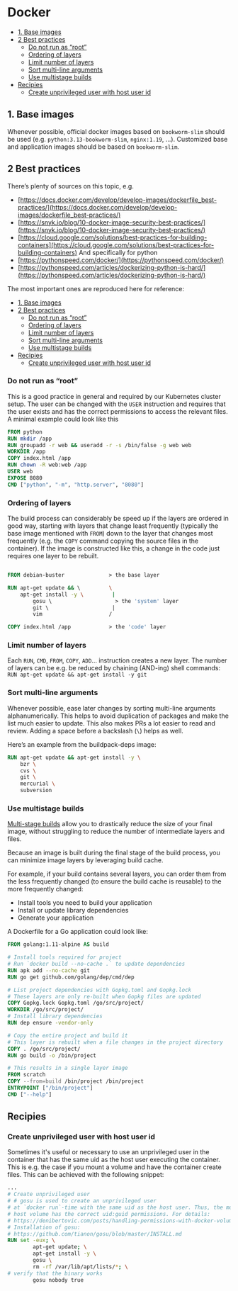 # Docker

- [1. Base images](#1-base-images)
- [2 Best practices](#2-best-practices)
  - [Do not run as “root”](#do-not-run-as-root)
  - [Ordering of layers](#ordering-of-layers)
  - [Limit number of layers](#limit-number-of-layers)
  - [Sort multi-line arguments](#sort-multi-line-arguments)
  - [Use multistage builds](#use-multistage-builds)
- [Recipies](#recipies)
  - [Create unprivileged user with host user id](#create-unprivileged-user-with-host-user-id)

## 1. Base images

Whenever possible, official docker images based on `bookworm-slim` should be used (e.g. `python:3.13-bookworm-slim`, `nginx:1.19`, ...). Customized base and application images should be based on `bookworm-slim`.

## 2 Best practices

There’s plenty of sources on this topic, e.g.

- [https://docs.docker.com/develop/develop-images/dockerfile_best-practices/](https://docs.docker.com/develop/develop-images/dockerfile_best-practices/)
- [https://snyk.io/blog/10-docker-image-security-best-practices/](https://snyk.io/blog/10-docker-image-security-best-practices/)
- [https://cloud.google.com/solutions/best-practices-for-building-containers](https://cloud.google.com/solutions/best-practices-for-building-containers)
And specifically for python
- [https://pythonspeed.com/docker/](https://pythonspeed.com/docker/)
- [https://pythonspeed.com/articles/dockerizing-python-is-hard/](https://pythonspeed.com/articles/dockerizing-python-is-hard/)

The most important ones are reproduced here for reference:

- [1. Base images](#1-base-images)
- [2 Best practices](#2-best-practices)
  - [Do not run as “root”](#do-not-run-as-root)
  - [Ordering of layers](#ordering-of-layers)
  - [Limit number of layers](#limit-number-of-layers)
  - [Sort multi-line arguments](#sort-multi-line-arguments)
  - [Use multistage builds](#use-multistage-builds)
- [Recipies](#recipies)
  - [Create unprivileged user with host user id](#create-unprivileged-user-with-host-user-id)

### Do not run as “root”

This is a good practice in general and required by our Kubernetes cluster setup. The user can be changed with the `USER` instruction and requires that the user exists and has the correct permissions to access the relevant files. A minimal example could look like this

```Dockerfile
FROM python
RUN mkdir /app
RUN groupadd -r web && useradd -r -s /bin/false -g web web
WORKDIR /app
COPY index.html /app
RUN chown -R web:web /app
USER web
EXPOSE 8080
CMD ["python", "-m", "http.server", "8080"]
```

### Ordering of layers

The build process can considerably be speed up if the layers are ordered in good way, starting with layers that change least frequently (typically the base image mentioned with `FROM`) down to the layer that changes most frequently (e.g. the `COPY` command copying the source files in the container). If the image is constructed like this, a change in the code just requires one layer to be rebuilt.

```Dockerfile

FROM debian-buster              > the base layer

RUN apt-get update && \         \
    apt-get install -y \         |
        gosu \                    > the 'system' layer
        git \                    |
        vim                     /

COPY index.html /app            > the 'code' layer
```

### Limit number of layers

Each `RUN`, `CMD`, `FROM`, `COPY`, `ADD`... instruction creates a new layer. The number of layers can be e.g. be reduced by chaining (AND-ing) shell commands: `RUN apt-get update && apt-get install -y git`

### Sort multi-line arguments

Whenever possible, ease later changes by sorting multi-line arguments alphanumerically. This helps to avoid duplication of packages and make the list much easier to update. This also makes PRs a lot easier to read and review. Adding a space before a backslash (`\`) helps as well.

Here’s an example from the buildpack-deps image:

```Dockerfile
RUN apt-get update && apt-get install -y \
    bzr \
    cvs \
    git \
    mercurial \
    subversion
```

### Use multistage builds

[Multi-stage builds](https://docs.docker.com/develop/develop-images/multistage-build/) allow you to drastically reduce the size of your final image, without struggling to reduce the number of intermediate layers and files.

Because an image is built during the final stage of the build process, you can minimize image layers by leveraging build cache.

For example, if your build contains several layers, you can order them from the less frequently changed (to ensure the build cache is reusable) to the more frequently changed:

- Install tools you need to build your application
- Install or update library dependencies
- Generate your application

A Dockerfile for a Go application could look like:

```Dockerfile
FROM golang:1.11-alpine AS build

# Install tools required for project
# Run `docker build --no-cache .` to update dependencies
RUN apk add --no-cache git
RUN go get github.com/golang/dep/cmd/dep

# List project dependencies with Gopkg.toml and Gopkg.lock
# These layers are only re-built when Gopkg files are updated
COPY Gopkg.lock Gopkg.toml /go/src/project/
WORKDIR /go/src/project/
# Install library dependencies
RUN dep ensure -vendor-only

# Copy the entire project and build it
# This layer is rebuilt when a file changes in the project directory
COPY . /go/src/project/
RUN go build -o /bin/project

# This results in a single layer image
FROM scratch
COPY --from=build /bin/project /bin/project
ENTRYPOINT ["/bin/project"]
CMD ["--help"]
```

## Recipies

### Create unprivileged user with host user id

Sometimes it's useful or necessary to use an unprivileged user in the container that has the same uid as the host user executing the container. This is e.g. the case if you mount a volume and have the container create files. This can be achieved with the following snippet:

```Dockerfile
...
# Create unprivileged user
# # gosu is used to create an unprivileged user
# at `docker run`-time with the same uid as the host user. Thus, the mounted
# host volume has the correct uid:guid permissions. For details:
# https://denibertovic.com/posts/handling-permissions-with-docker-volumes/
# Installation of gosu:
# https://github.com/tianon/gosu/blob/master/INSTALL.md
RUN set -eux; \
        apt-get update; \
        apt-get install -y \
        gosu \
        rm -rf /var/lib/apt/lists/*; \
# verify that the binary works
        gosu nobody true
```
